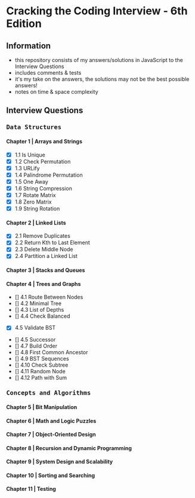 # Cracking the Coding Interview - 6th Edition

## Information

- this repository consists of my answers/solutions in JavaScript to the Interview Questions
- includes comments & tests
- it's my take on the answers, the solutions may not be the best possible answers!
- notes on time & space complexity

## Interview Questions

### <kbd>Data Structures</kbd>

#### Chapter 1 | Arrays and Strings

- [x] 1.1 Is Unique
- [x] 1.2 Check Permutation
- [x] 1.3 URLify
- [x] 1.4 Palindrome Permutation
- [x] 1.5 One Away
- [x] 1.6 String Compression
- [x] 1.7 Rotate Matrix
- [x] 1.8 Zero Matrix
- [x] 1.9 String Rotation

#### Chapter 2 | Linked Lists

- [x] 2.1 Remove Duplicates
- [x] 2.2 Return Kth to Last Element
- [x] 2.3 Delete Middle Node
- [x] 2.4 Partition a Linked List

#### Chapter 3 | Stacks and Queues

#### Chapter 4 | Trees and Graphs

- [] 4.1 Route Between Nodes
- [] 4.2 Minimal Tree
- [] 4.3 List of Depths
- [] 4.4 Check Balanced
- [x] 4.5 Validate BST
- [] 4.5 Successor
- [] 4.7 Build Order
- [] 4.8 First Common Ancestor
- [] 4.9 BST Sequences
- [] 4.10 Check Subtree
- [] 4.11 Random Node
- [] 4.12 Path with Sum

### <kbd>Concepts and Algorithms</kbd>

#### Chapter 5 | Bit Manipulation

#### Chapter 6 | Math and Logic Puzzles

#### Chapter 7 | Object-Oriented Design

#### Chapter 8 | Recursion and Dynamic Programming

#### Chapter 9 | System Design and Scalability

#### Chapter 10 | Sorting and Searching

#### Chapter 11 | Testing
